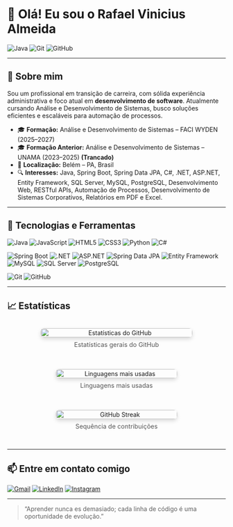 <!DOCTYPE html>
<html lang="pt-BR">
<head>
  <meta charset="UTF-8" />
  <meta name="viewport" content="width=device-width, initial-scale=1.0"/>
  
</head>
<body>
  <h1>👋 Olá! Eu sou o Rafael Vinicius Almeida</h1>
  <p>
    <img src="https://img.shields.io/badge/-Java-007396?logo=java&logoColor=white&style=flat" alt="Java">
    <img src="https://img.shields.io/badge/-Git-F05032?logo=git&logoColor=white&style=flat" alt="Git">
    <img src="https://img.shields.io/badge/-GitHub-181717?logo=github&logoColor=white&style=flat" alt="GitHub">
  </p>
  <hr/>

  <h2>🌟 Sobre mim</h2>
  <p>Sou um profissional em transição de carreira, com sólida experiência administrativa e foco atual em <strong>desenvolvimento de software</strong>. Atualmente cursando Análise e Desenvolvimento de Sistemas, busco soluções eficientes e escaláveis para automação de processos.</p>
  <ul>
    <li>🎓 <strong>Formação:</strong> Análise e Desenvolvimento de Sistemas – FACI WYDEN (2025–2027)</li>
    <li>🎓 <strong>Formação Anterior:</strong> Análise e Desenvolvimento de Sistemas – UNAMA (2023–2025) <strong>(Trancado)</strong></li>
    <li>📍 <strong>Localização:</strong> Belém – PA, Brasil</li>
    <li>🔍 <strong>Interesses:</strong> Java, Spring Boot, Spring Data JPA, C#, .NET, ASP.NET, Entity Framework, SQL Server, MySQL, PostgreSQL, Desenvolvimento Web, RESTful APIs, Automação de Processos, Desenvolvimento de Sistemas Corporativos, Relatórios em PDF e Excel.</li>
  </ul>
  <hr/>

  
  <h2>🚀 Tecnologias e Ferramentas</h2>
<!-- Linguagens e Ferramentas -->
<p>
  <img src="https://img.shields.io/badge/-Java-007396?logo=java&logoColor=white&style=flat" alt="Java">
  <img src="https://img.shields.io/badge/-JavaScript-F7DF1E?logo=javascript&logoColor=black&style=flat" alt="JavaScript">
  <img src="https://img.shields.io/badge/-HTML5-E34F26?logo=html5&logoColor=white&style=flat" alt="HTML5">
  <img src="https://img.shields.io/badge/-CSS3-1572B6?logo=css3&logoColor=white&style=flat" alt="CSS3">
  <img src="https://img.shields.io/badge/-Python-3776AB?logo=python&logoColor=white&style=flat" alt="Python">
  <img src="https://img.shields.io/badge/-C%23-239120?logo=c-sharp&logoColor=white&style=flat" alt="C#">
</p>

<!-- Frameworks e Banco de Dados -->
<p>
  <img src="https://img.shields.io/badge/-Spring%20Boot-6DB33F?logo=spring-boot&logoColor=white&style=flat" alt="Spring Boot">
  <img src="https://img.shields.io/badge/-.NET-512BD4?logo=dotnet&logoColor=white&style=flat" alt=".NET">
  <img src="https://img.shields.io/badge/-ASP.NET-512BD4?logo=dotnet&logoColor=white&style=flat" alt="ASP.NET">
  <img src="https://img.shields.io/badge/-Spring%20Data%20JPA-6DB33F?logo=spring&logoColor=white&style=flat" alt="Spring Data JPA">
  <img src="https://img.shields.io/badge/-Entity%20Framework-68217A?style=flat&logoColor=white" alt="Entity Framework">
  <img src="https://img.shields.io/badge/-MySQL-4479A1?logo=mysql&logoColor=white&style=flat" alt="MySQL">
  <img src="https://img.shields.io/badge/-SQL%20Server-CC2927?logo=microsoftsqlserver&logoColor=white&style=flat" alt="SQL Server">
  <img src="https://img.shields.io/badge/-PostgreSQL-4169E1?logo=postgresql&logoColor=white&style=flat" alt="PostgreSQL">
</p>

<p>
  <!-- Versionamento -->
  <img src="https://img.shields.io/badge/-Git-F05032?logo=git&logoColor=white&style=flat" alt="Git">
  <img src="https://img.shields.io/badge/-GitHub-181717?logo=github&logoColor=white&style=flat" alt="GitHub">
</p>
<hr/>

  <h2>📈 Estatísticas</h2>

<div style="display: flex; gap: 20px; flex-wrap: wrap; justify-content: center; align-items: flex-start;">

  <figure style="flex: 1 1 300px; max-width: 350px; text-align: center;">
    <img
      src="https://github-readme-stats.vercel.app/api?username=RafaelVn1808&show_icons=true&theme=radical&hide_border=true&count_private=true"
      alt="Estatísticas do GitHub"
      style="width: 100%; height: auto; border-radius: 8px; box-shadow: 0 4px 10px rgba(0,0,0,0.15);"
    />
    <figcaption style="margin-top: 8px; font-size: 0.9rem; color: #555;">
      Estatísticas gerais do GitHub
    </figcaption>
  </figure>

  <figure style="flex: 1 1 220px; max-width: 280px; text-align: center;">
    <img
      src="https://github-readme-stats.vercel.app/api/top-langs/?username=RafaelVn1808&layout=compact&theme=radical&langs_count=8&hide=css,html,javascript&count_private=true"
      alt="Linguagens mais usadas"
      style="width: 100%; height: auto; border-radius: 8px; box-shadow: 0 4px 10px rgba(0,0,0,0.15);"
    />
    <figcaption style="margin-top: 8px; font-size: 0.9rem; color: #555;">
      Linguagens mais usadas
    </figcaption>
  </figure>

  <figure style="flex: 1 1 220px; max-width: 280px; text-align: center;">
    <img
      src="https://github-readme-streak-stats.herokuapp.com?user=RafaelVn1808&theme=radical&hide_border=true"
      alt="GitHub Streak"
      style="width: 100%; height: auto; border-radius: 8px; box-shadow: 0 4px 10px rgba(0,0,0,0.15);"
    />
    <figcaption style="margin-top: 8px; font-size: 0.9rem; color: #555;">
      Sequência de contribuições
    </figcaption>
  </figure>

</div>

<hr style="margin-top: 30px; border-color: #eee;"/>

  <h2>📫 Entre em contato comigo</h2>
  <p>
    <a href="mailto:rafaelalmeida1808@gmail.com"><img src="https://img.shields.io/badge/-Gmail-%23333?style=for-the-badge&logo=gmail&logoColor=white" alt="Gmail"></a>
    <a href="https://www.linkedin.com/in/rafael-almeida-ba4a92314/" target="_blank"><img src="https://img.shields.io/badge/-LinkedIn-%230077B5?style=for-the-badge&logo=linkedin&logoColor=white" alt="LinkedIn"></a>
    <a href="https://www.instagram.com/rafaelvn1808/" target="_blank"><img src="https://img.shields.io/badge/-Instagram-%23E4405F?style=for-the-badge&logo=instagram&logoColor=white" alt="Instagram"></a>
  </p>
  <hr/>

  <blockquote>
    “Aprender nunca es demasiado; cada linha de código é uma oportunidade de evolução.”
  </blockquote>
</body>
</html>
